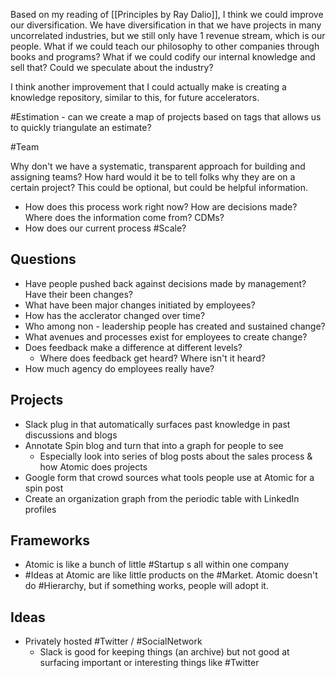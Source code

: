 Based on my reading of [[Principles by Ray Dalio]], I think we could improve our diversification. We have diversification in that we have projects in many uncorrelated industries, but we still only have 1 revenue stream, which is our people. What if we could teach our philosophy to other companies through books and programs? What if we could codify our internal knowledge and sell that? Could we speculate about the industry? 

I think another improvement that I could actually make is creating a knowledge repository, similar to this, for future accelerators. 

#Estimation - can we create a map of projects based on tags that allows us to quickly triangulate an estimate?

#Team 

Why don't we have a systematic, transparent approach for building and assigning teams? How hard would it be to tell folks why they are on a certain project? This could be optional, but could be helpful information. 

- How does this process work right now? How are decisions made? Where does the information come from? CDMs?
- How does our current process #Scale?


## Questions

- Have people pushed back against decisions made by management? Have their been changes?
- What have been major changes initiated by employees?
- How has the acclerator changed over time? 
- Who among non - leadership people has created and sustained change?
- What avenues and processes exist for employees to create change?
- Does feedback make a difference at different levels?
	- Where does feedback get heard? Where isn't it heard?
- How much agency do employees really have?

## Projects
- Slack plug in that automatically surfaces past knowledge in past discussions and blogs
- Annotate Spin blog and turn that into a graph for people to see
	- Especially look into series of blog posts about the sales process & how Atomic does projects
- Google form that crowd sources what tools people use at Atomic for a spin post
- Create an organization graph from the periodic table with LinkedIn profiles


## Frameworks
- Atomic is like a bunch of little #Startup  s all within one company
- #Ideas at Atomic are like little products on the #Market. Atomic doesn't do #Hierarchy, but if something works, people will adopt it. 


## Ideas
- Privately hosted #Twitter / #SocialNetwork
	- Slack is good for keeping things (an archive) but not good at surfacing important or interesting things like #Twitter

